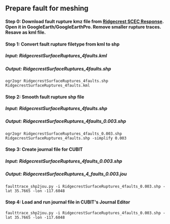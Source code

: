 ## Prepare fault for meshing

#### Step 0: Download fault rupture kmz file from [Ridgecrest SCEC Response](https://response.scec.org/sites/default/files/Ridgecrest%20Surface%20Ruptures_0.kmz). Open it in GoogleEarth/GoogleEarthPro. Remove smaller rupture traces. Resave as kml file.

#### Step 1: Convert fault rupture filetype from kml to shp
##### Input: RidgecrestSurfaceRuptures_4faults.kml
##### Output: RidgecrestSurfaceRuptures_4faults.shp
```
ogr2ogr RidgecrestSurfaceRuptures_4faults.shp RidgecrestSurfaceRuptures_4faults.kml
```
#### Step 2: Smooth fault rupture shp file
##### Input: RidgecrestSurfaceRuptures_4faults.shp
##### Output: RidgecrestSurfaceRuptures_4faults_0.003.shp 

```
ogr2ogr RidgecrestSurfaceRuptures_4faults_0.003.shp RidgecrestSurfaceRuptures_4faults.shp -simplify 0.003
```
#### Step 3: Create journal file for CUBIT
##### Input: RidgecrestSurfaceRuptures_4faults_0.003.shp
##### Output: RidgecrestSurfaceRuptures_4_faults_0.003.jou
```
faulttrace_shp2jou.py -i RidgecrestSurfaceRuptures_4faults_0.003.shp -lat 35.7665 -lon -117.6048
```
#### Step 4: Load and run journal file in CUBIT's Journal Editor
```
faulttrace_shp2jou.py -i RidgecrestSurfaceRuptures_4faults_0.003.shp -lat 35.7665 -lon -117.6048
```
